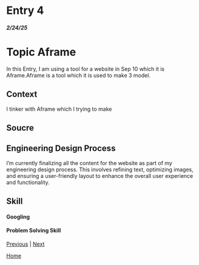 # Entry 4
##### 2/24/25

<h1>Topic Aframe</h1>
In this Entry, I am using a tool for a website in Sep 10 which it is Aframe.Aframe is a tool which it is used to make 3 model.

## Context
I tinker with Aframe which I trying to make 
## Soucre 



## Engineering Design Process
I’m currently finalizing all the content for the website as part of my engineering design process. This involves refining text, optimizing images, and ensuring a user-friendly layout to enhance the overall user experience and functionality.

## Skill 

#### Googling 

#### Problem Solving Skill 


[Previous](entry03.md) | [Next](entry05.md)

[Home](../README.md)
